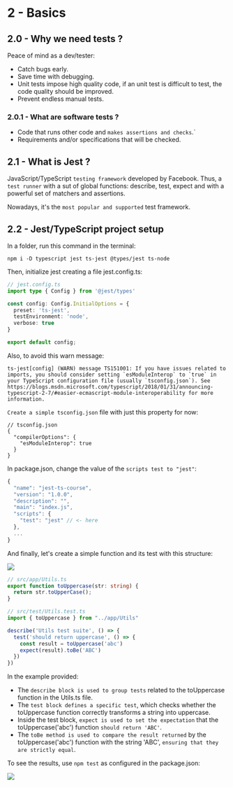 # 2 - Basics

## 2.0 - Why we need tests ?

Peace of mind as a dev/tester:
- Catch bugs early.
- Save time with debugging.
- Unit tests impose high quality code, if an unit test is difficult to test, the code quality should be improved.
- Prevent endless manual tests.

### 2.0.1 - What are software tests ?

- Code that runs other code and `makes assertions and checks`.`
- Requirements and/or specifications that will be checked.

## 2.1 - What is Jest ?

JavaScript/TypeScript `testing framework` developed by Facebook. Thus, a `test runner` with a sut of global functions: describe, test, expect and with a powerful set of matchers and assertions.

Nowadays, it's the `most popular and supported` test framework.

## 2.2 - Jest/TypeScript project setup

In a folder, run this command in the terminal:

```npm i -D typescript jest ts-jest @types/jest ts-node```

Then, initialize jest creating a file jest.config.ts:

```ts
// jest.config.ts
import type { Config } from '@jest/types'

const config: Config.InitialOptions = {
  preset: 'ts-jest',
  testEnvironment: 'node',
  verbose: true
}

export default config;
```

Also, to avoid this warn message: 

```
ts-jest[config] (WARN) message TS151001: If you have issues related to imports, you should consider setting `esModuleInterop` to `true` in your TypeScript configuration file (usually `tsconfig.json`). See https://blogs.msdn.microsoft.com/typescript/2018/01/31/announcing-typescript-2-7/#easier-ecmascript-module-interoperability for more information.
```

`Create a simple tsconfig.json` file with just this property for now:

```jsonc
// tsconfig.json
{
  "compilerOptions": {
    "esModuleInterop": true
  }
}
```

In package.json, change the value of the `scripts test to "jest"`:

```ts
{
  "name": "jest-ts-course",
  "version": "1.0.0",
  "description": "",
  "main": "index.js",
  "scripts": {
    "test": "jest" // <- here
  },
  ...
}
```

And finally, let's create a simple function and its test with this structure:

![](https://i.imgur.com/JE5t69Z.png)

```ts
// src/app/Utils.ts
export function toUppercase(str: string) {
  return str.toUpperCase();
}
```

```ts
// src/test/Utils.test.ts
import { toUppercase } from "../app/Utils"

describe('Utils test suite', () => {
  test('should return uppercase', () => {
    const result = toUppercase('abc')
    expect(result).toBe('ABC')
  })
})
```

In the example provided:

- The `describe block is used to group tests` related to the toUppercase function in the Utils.ts file.
- The `test block defines a specific test`, which checks whether the toUppercase function correctly transforms a string into uppercase.
- Inside the test block, `expect is used to set the expectation` that the toUppercase('abc') function `should return 'ABC'`.
- The `toBe method is used to compare the result returned` by the toUppercase('abc') function with the string 'ABC', `ensuring that they are strictly equal`.

To see the results, use ```npm test``` as configured in the package.json:

![](https://i.imgur.com/Metrnzr.png)